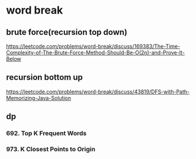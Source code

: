 #  word break

## brute force(recursion top down)
https://leetcode.com/problems/word-break/discuss/169383/The-Time-Complexity-of-The-Brute-Force-Method-Should-Be-O(2n)-and-Prove-It-Below 

## recursion  bottom up
https://leetcode.com/problems/word-break/discuss/43819/DFS-with-Path-Memorizing-Java-Solution 

## dp 


### 692. Top K Frequent Words

### 973. K Closest Points to Origin
